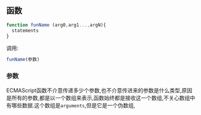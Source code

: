 ## 函数

```js
function funName (arg0,arg1...,argN){
  statements
}
```
调用:
```js
funName(参数)
```
### 参数

ECMAScript函数不介意传递多少个参数,也不介意传进来的参数是什么类型,原因是所有的参数,都是以一个数组来表示,函数始终都是接收这一个数组,不关心数组中有哪些数据.这个数组是`arguments`,但是它是一个伪数组,
